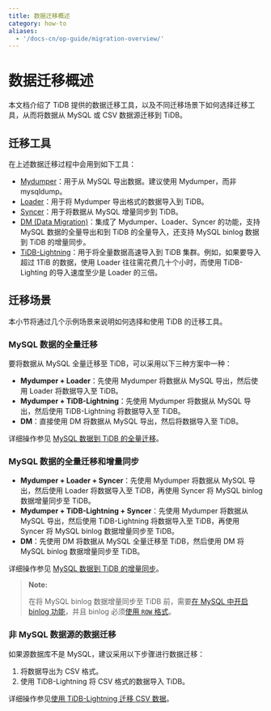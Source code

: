 ```yaml
---
title: 数据迁移概述
category: how-to
aliases:
  - '/docs-cn/op-guide/migration-overview/'
---
```


# 数据迁移概述

本文档介绍了 TiDB 提供的数据迁移工具，以及不同迁移场景下如何选择迁移工具，从而将数据从 MySQL 或 CSV 数据源迁移到 TiDB。

## 迁移工具

在上述数据迁移过程中会用到如下工具：

- [Mydumper](/reference/tools/mydumper.md)：用于从 MySQL 导出数据。建议使用 Mydumper，而非 mysqldump。
- [Loader](/reference/tools/loader.md)：用于将 Mydumper 导出格式的数据导入到 TiDB。
- [Syncer](/reference/tools/syncer.md)：用于将数据从 MySQL 增量同步到 TiDB。
- [DM (Data Migration)](/reference/tools/data-migration/overview.md)：集成了 Mydumper、Loader、Syncer 的功能，支持 MySQL 数据的全量导出和到 TiDB 的全量导入，还支持 MySQL binlog 数据到 TiDB 的增量同步。
- [TiDB-Lightning](/reference/tools/tidb-lightning/overview.md)：用于将全量数据高速导入到 TiDB 集群。例如，如果要导入超过 1TiB 的数据，使用 Loader 往往需花费几十个小时，而使用 TiDB-Lighting 的导入速度至少是 Loader 的三倍。

## 迁移场景

本小节将通过几个示例场景来说明如何选择和使用 TiDB 的迁移工具。

### MySQL 数据的全量迁移

要将数据从 MySQL 全量迁移至 TiDB，可以采用以下三种方案中一种：

- **Mydumper + Loader**：先使用 Mydumper 将数据从 MySQL 导出，然后使用 Loader 将数据导入至 TiDB。
- **Mydumper + TiDB-Lightning**：先使用 Mydumper 将数据从 MySQL 导出，然后使用 TiDB-Lightning 将数据导入至 TiDB。
- **DM**：直接使用 DM 将数据从 MySQL 导出，然后将数据导入至 TiDB。

详细操作参见 [MySQL 数据到 TiDB 的全量迁移](/how-to/migrate/from-mysql.md)。

### MySQL 数据的全量迁移和增量同步

- **Mydumper + Loader + Syncer**：先使用 Mydumper 将数据从 MySQL 导出，然后使用 Loader 将数据导入至 TiDB，再使用 Syncer 将 MySQL binlog 数据增量同步至 TiDB。
- **Mydumper + TiDB-Lightning + Syncer**：先使用 Mydumper 将数据从 MySQL 导出，然后使用 TiDB-Lightning 将数据导入至 TiDB，再使用 Syncer 将 MySQL binlog 数据增量同步至 TiDB。
- **DM**：先使用 DM 将数据从 MySQL 全量迁移至 TiDB，然后使用 DM 将 MySQL binlog 数据增量同步至 TiDB。

详细操作参见 [MySQL 数据到 TiDB 的增量同步](/how-to/migrate/incrementally-from-mysql.md)。

> **Note:**
> 
> 在将 MySQL binlog 数据增量同步至 TiDB 前，需要[在 MySQL 中开启 binlog 功能](http://dev.mysql.com/doc/refman/5.7/en/replication-howto-masterbaseconfig.html)，并且 binlog 必须[使用 `ROW` 格式](https://dev.mysql.com/doc/refman/5.7/en/binary-log-formats.html)。

### 非 MySQL 数据源的数据迁移

如果源数据库不是 MySQL，建议采用以下步骤进行数据迁移：

1. 将数据导出为 CSV 格式。
2. 使用 TiDB-Lightning 将 CSV 格式的数据导入 TiDB。

详细操作参见[使用 TiDB-Lightning 迁移 CSV 数据](/reference/tools/tidb-lightning/csv.md)。